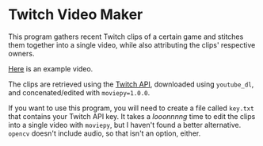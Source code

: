 # Twitch Video Maker
This program gathers recent Twitch clips of a certain game and stitches them together into a single video, while also attributing the clips' respective owners.

[Here](https://drive.google.com/file/d/133_dwMS-HZ-Lvl3rnEFK64MwImZZb_6N/view?usp=sharing) is an example video.

The clips are retrieved using the [Twitch API](https://dev.twitch.tv/docs/api/), downloaded using `youtube_dl`, and concenated/edited with `moviepy=1.0.0`.

If you want to use this program, you will need to create a file called `key.txt` that contains your Twitch API key.
It takes a *looonnnng* time to edit the clips into a single video with `moviepy`, but I haven't found a better alternative. `opencv` doesn't include audio, so that isn't an option, either.